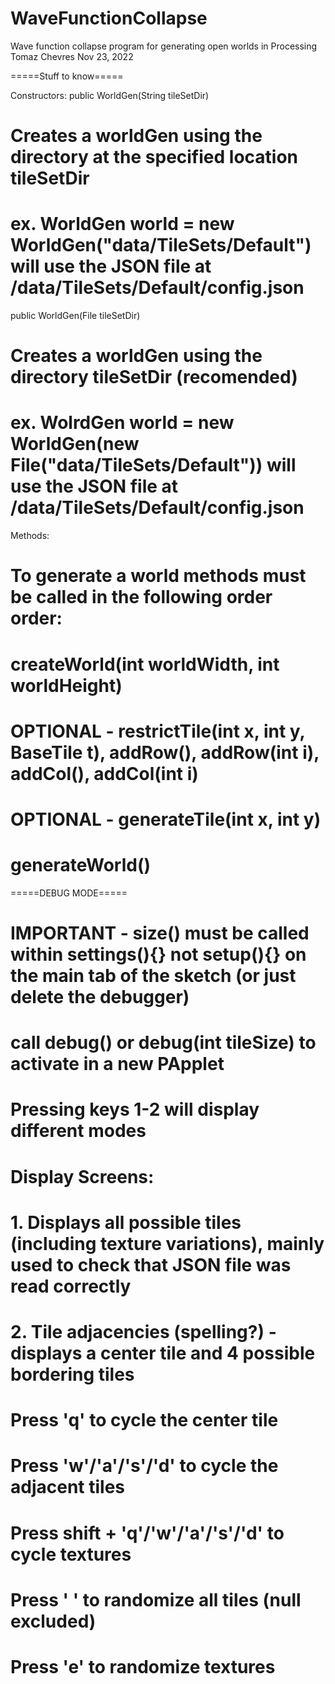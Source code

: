 # WaveFunctionCollapse
Wave function collapse program for generating open worlds in Processing
Tomaz Chevres
Nov 23, 2022


=====Stuff to know=====

Constructors:
public WorldGen(String tileSetDir)
# Creates a worldGen using the directory at the specified location tileSetDir
# ex. WorldGen world = new WorldGen("data/TileSets/Default") will use the JSON file at /data/TileSets/Default/config.json

public WorldGen(File tileSetDir)
# Creates a worldGen using the directory tileSetDir (recomended)
# ex. WolrdGen world = new WorldGen(new File("data/TileSets/Default")) will use the JSON file at /data/TileSets/Default/config.json


Methods:
# To generate a world methods must be called in the following order order:
# createWorld(int worldWidth, int worldHeight)
# OPTIONAL - restrictTile(int x, int y, BaseTile t), addRow(), addRow(int i), addCol(), addCol(int i)
# OPTIONAL - generateTile(int x, int y)
# generateWorld()



=====DEBUG MODE=====
# IMPORTANT - size() must be called within settings(){} not setup(){} on the main tab of the sketch (or just delete the debugger)
#
# call debug() or debug(int tileSize) to activate in a new PApplet
# Pressing keys 1-2 will display different modes
# Display Screens:
#   1. Displays all possible tiles (including texture variations), mainly used to check that JSON file was read correctly
#   2. Tile adjacencies (spelling?) - displays a center tile and 4 possible bordering tiles
#       Press 'q' to cycle the center tile
#       Press 'w'/'a'/'s'/'d' to cycle the adjacent tiles
#       Press shift + 'q'/'w'/'a'/'s'/'d' to cycle textures
#       Press ' ' to randomize all tiles (null excluded)
#       Press 'e' to randomize textures